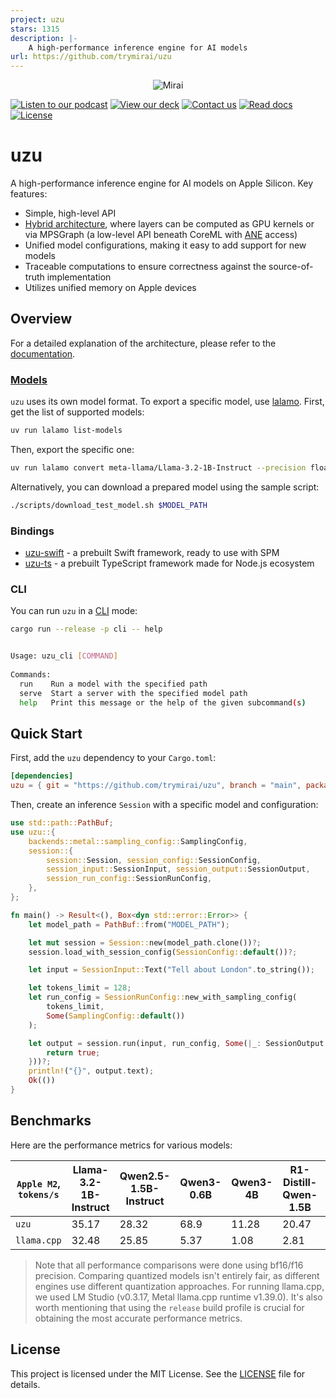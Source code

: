 ```yaml
---
project: uzu
stars: 1315
description: |-
    A high-performance inference engine for AI models
url: https://github.com/trymirai/uzu
---
```


<p align="center">
  <picture>
    <img alt="Mirai" src="https://artifacts.trymirai.com/social/github/uzu-header.jpg" style="max-width: 100%;">
  </picture>
</p>

<a href="https://artifacts.trymirai.com/social/about_us.mp3"><img src="https://img.shields.io/badge/Listen-Podcast-red" alt="Listen to our podcast"></a>
<a href="https://docsend.com/v/76bpr/mirai2025"><img src="https://img.shields.io/badge/View-Deck-red" alt="View our deck"></a>
<a href="mailto:alexey@getmirai.co,dima@getmirai.co,aleksei@getmirai.co?subject=Interested%20in%20Mirai"><img src="https://img.shields.io/badge/Send-Email-green" alt="Contact us"></a>
<a href="https://docs.trymirai.com/overview/uzu"><img src="https://img.shields.io/badge/Read-Docs-blue" alt="Read docs"></a>
[![License](https://img.shields.io/badge/License-MIT-blue)](LICENSE)

# uzu

A high-performance inference engine for AI models on Apple Silicon. Key features:

- Simple, high-level API
- [Hybrid architecture](https://docs.trymirai.com/overview/uzu#before-we-start), where layers can be computed as GPU kernels or via MPSGraph (a low-level API beneath CoreML with [ANE](https://trymirai.com/blog/iphone-hardware) access)
- Unified model configurations, making it easy to add support for new models
- Traceable computations to ensure correctness against the source-of-truth implementation
- Utilizes unified memory on Apple devices

## Overview

For a detailed explanation of the architecture, please refer to the [documentation](https://docs.trymirai.com/overview/uzu).

### [Models](https://trymirai.com/models)

`uzu` uses its own model format. To export a specific model, use [lalamo](https://github.com/trymirai/lalamo). First, get the list of supported models:

```bash
uv run lalamo list-models
```

Then, export the specific one:

```bash
uv run lalamo convert meta-llama/Llama-3.2-1B-Instruct --precision float16
```

Alternatively, you can download a prepared model using the sample script:

```bash
./scripts/download_test_model.sh $MODEL_PATH
```

### Bindings

- [uzu-swift](https://github.com/trymirai/uzu-swift) - a prebuilt Swift framework, ready to use with SPM
- [uzu-ts](https://github.com/trymirai/uzu-ts) - a prebuilt TypeScript framework made for Node.js ecosystem

### CLI

You can run `uzu` in a [CLI](https://docs.trymirai.com/overview/cli) mode:

```bash
cargo run --release -p cli -- help
```

```bash

Usage: uzu_cli [COMMAND]
​
Commands:
  run    Run a model with the specified path
  serve  Start a server with the specified model path
  help   Print this message or the help of the given subcommand(s)
```

## Quick Start

First, add the `uzu` dependency to your `Cargo.toml`:

```toml
[dependencies]
uzu = { git = "https://github.com/trymirai/uzu", branch = "main", package = "uzu" }
```

Then, create an inference `Session` with a specific model and configuration:

```rust
use std::path::PathBuf;
use uzu::{
    backends::metal::sampling_config::SamplingConfig,
    session::{
        session::Session, session_config::SessionConfig,
        session_input::SessionInput, session_output::SessionOutput,
        session_run_config::SessionRunConfig,
    },
};

fn main() -> Result<(), Box<dyn std::error::Error>> {
    let model_path = PathBuf::from("MODEL_PATH");

    let mut session = Session::new(model_path.clone())?;
    session.load_with_session_config(SessionConfig::default())?;

    let input = SessionInput::Text("Tell about London".to_string());

    let tokens_limit = 128;
    let run_config = SessionRunConfig::new_with_sampling_config(
        tokens_limit,
        Some(SamplingConfig::default())
    );

    let output = session.run(input, run_config, Some(|_: SessionOutput| {
        return true;
    }))?;
    println!("{}", output.text);
    Ok(())
}
```

## Benchmarks

Here are the performance metrics for various models:

| `Apple M2`, `tokens/s` | Llama-3.2-1B-Instruct | Qwen2.5-1.5B-Instruct | Qwen3-0.6B | Qwen3-4B | R1-Distill-Qwen-1.5B | SmolLM2-1.7B-Instruct | Gemma-3-1B-Instruct |
| ---------------------- | --------------------- | --------------------- | ---------- | -------- | -------------------- | --------------------- | ------------------- |
| `uzu`                  | 35.17                 | 28.32                 | 68.9       | 11.28    | 20.47                | 25.01                 | 41.50               |
| `llama.cpp`            | 32.48                 | 25.85                 | 5.37       | 1.08     | 2.81                 | 23.74                 | 37.68               |

> Note that all performance comparisons were done using bf16/f16 precision. Comparing quantized models isn't entirely fair, as different engines use different quantization approaches. For running llama.cpp, we used LM Studio (v0.3.17, Metal llama.cpp runtime v1.39.0). It's also worth mentioning that using the `release` build profile is crucial for obtaining the most accurate performance metrics.

## License

This project is licensed under the MIT License. See the [LICENSE](LICENSE) file for details.

